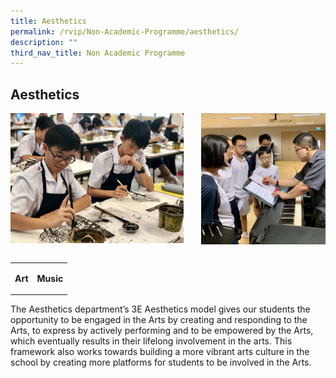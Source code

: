 ```yaml
---
title: Aesthetics
permalink: /rvip/Non-Academic-Programme/aesthetics/
description: ""
third_nav_title: Non Academic Programme
---
```

## Aesthetics

<img src="/images/Aesthetics Art.jpg" style="width:55%" align=left>
<img src="/images/Aesthetics Music.jpg" style="width:39.5%" align=right>
<br clear="left"><br>

<table>
	<tr>
		<td><b>Art</b></td>
		<td><b><p align="right">Music<b></td>
			</tr>
</table>
	
The Aesthetics department’s 3E Aesthetics model gives our students the opportunity to be engaged in the Arts by creating and responding to the Arts, to express by actively performing and to be empowered by the Arts, which eventually results in their lifelong involvement in the arts. This framework also works towards building a more vibrant arts culture in the school by creating more platforms for students to be involved in the Arts.